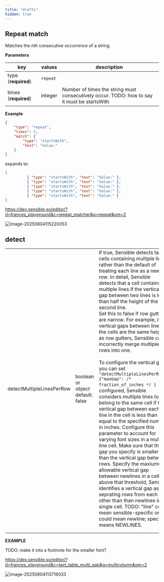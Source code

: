 ```yaml
---
title: "drafts"
hidden: true
---
```


## Repeat match


Matches the nth consecutive occurrence of a string.

**Parameters**

| key                  | values   | description                                                  |
| -------------------- | -------- | ------------------------------------------------------------ |
| type (**required**)  | `repeat` |                                                              |
| times (**required**) | integer  | Number of times the string must consecutively occur. TODO: how to say it must be startsWith |

**Example**

```json
{
    "type": "repeat",
    "times": 5,
    "match": {
        "type": "startsWith",
        "text": "Value:"
    }
}
```



expands to:

```json
[
          { "type": "startsWith", "text": "Value:" },
          { "type": "startsWith", "text": "Value:" },
          { "type": "startsWith", "text": "Value:" },
          { "type": "startsWith", "text": "Value:" },
          { "type": "startsWith", "text": "Value:" }
]
```



https://dev.sensible.so/editor/?d=frances_playground&c=repeat_matcher&g=repeat&om=2



![image-20250804115220053](C:\Users\franc\AppData\Roaming\Typora\typora-user-images\image-20250804115220053.png)



## detect



|                           |                                               |                                                              |
| ------------------------- | --------------------------------------------- | ------------------------------------------------------------ |
| detectMultipleLinesPerRow | boolean<br/>or<br/>object<br/> default: false | If true, Sensible detects table cells containing multiple lines, rather than the default of treating each line as a new row. In detail, Sensible detects that a cell contains multiple lines if the vertical gap between two lines is less than half the height of the second line.<br/>Set this to false if row gutters are narrow. For example, if vertical gaps between lines in the cells are the same height as row gutters, Sensible can incorrectly merge multiple rows into one.<br/><br/>To configure the vertical gap, you can set `"detectMultipleLinesPerRow": {"maxGap": /* fraction_of_inches */ } `. If configured, Sensible considers multiple lines to belong to the same cell if the vertical gap between each line in the cell is less than or equal to the specified number in inches. Configure this parameter to account for varying font sizes in a multi-line cell. Make sure that the gap you specify is smaller than the vertical gap between rows. Specify the maxiumum allowable vertical gap between newlines in a cell; above that threshold, Sensible identifies a vertical gap as seprating rows from each other than than newlines in a single cell. TODO: "line" could mean sensible-specific or it could mean newline; specify it means NEWLINES. |
|                           |                                               |                                                              |
|                           |                                               |                                                              |

**EXAMPLE**

TODO: make it into a footnote for the smaller font?

https://dev.sensible.so/editor/?d=frances_playground&c=text_table_multi_gap&g=multicolumn&om=2 

![image-20250804113716033](C:\Users\franc\AppData\Roaming\Typora\typora-user-images\image-20250804113716033.png)
